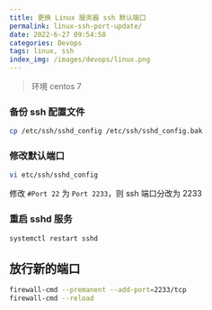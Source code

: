 ```yaml
---
title: 更换 Linux 服务器 ssh 默认端口
permalink: linux-ssh-port-update/
date: 2022-6-27 09:54:58
categories: Devops
tags: linux, ssh
index_img: /images/devops/linux.png
---
```


> 环境 centos 7

### 备份 ssh 配置文件

```bash
cp /etc/ssh/sshd_config /etc/ssh/sshd_config.bak
```

### 修改默认端口

```bash
vi etc/ssh/sshd_config
```

修改 `#Port 22` 为 `Port 2233`，则 ssh 端口分改为 2233

### 重启 sshd 服务

```bash
systemctl restart sshd
```

## 放行新的端口

```bash
firewall-cmd --premanent --add-port=2233/tcp
firewall-cmd --reload
```

